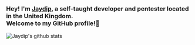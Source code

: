 ### Hey! I'm [Jaydip](https://valveantiche.at), a self-taught developer and pentester located in the United Kingdom. <br /> Welcome to my GitHub profile!👋
![Jaydip's github stats](https://github-readme-stats.vercel.app/api?username=killaboi&theme=radical&show_icons=true)
<br />
<br />


